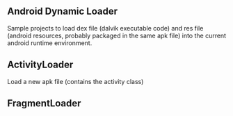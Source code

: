 ## Android Dynamic Loader
Sample projects to load dex file (dalvik executable code) and res file (android resources, probably packaged in the same apk file) into the current android runtime environment.
## ActivityLoader
Load a new apk file (contains the activity class)
## FragmentLoader